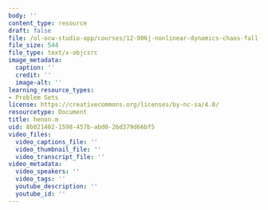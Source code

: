 ```yaml
---
body: ''
content_type: resource
draft: false
file: /ol-ocw-studio-app/courses/12-006j-nonlinear-dynamics-chaos-fall-2022/henon.m
file_size: 544
file_type: text/x-objcsrc
image_metadata:
  caption: ''
  credit: ''
  image-alt: ''
learning_resource_types:
- Problem Sets
license: https://creativecommons.org/licenses/by-nc-sa/4.0/
resourcetype: Document
title: henon.m
uid: 8b021402-1598-457b-abd0-26d379d66bf5
video_files:
  video_captions_file: ''
  video_thumbnail_file: ''
  video_transcript_file: ''
video_metadata:
  video_speakers: ''
  video_tags: ''
  youtube_description: ''
  youtube_id: ''
---
```


